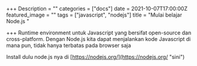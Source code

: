 +++
Description = ""
categories = ["docs"]
date = 2021-10-07T17:00:00Z
featured_image = ""
tags = ["javascript", "nodejs"]
title = "Mulai belajar Node.js "

+++
Runtime environment untuk Javascript yang bersifat open-source dan cross-platform. Dengan Node.js kita dapat menjalankan kode Javascript di mana pun, tidak hanya terbatas pada browser saja

Install dulu node.js nya di [https://nodejs.org/](https://nodejs.org/ "sini") 
